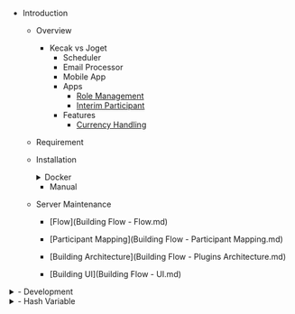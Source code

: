 - Introduction

  - Overview
	- Kecak vs Joget 
		- Scheduler
		- Email Processor
		- Mobile App
		- Apps
			- [Role Management]()
			- [Interim Participant]()
		- Features
			- [Currency Handling]()
  - Requirement
  - Installation
  
	<details>
	<summary> Docker </summary>
	<br>
	
		- [Installation Docker Using Windows](DockerInstallWindows.md)
	
		- [Installation Docker Using Linux](DockerInstallLinux.md)
		
	</details>
	
	- Manual
  - Server Maintenance

	- [Flow](Building Flow - Flow.md)

	- [Participant Mapping](Building Flow - Participant Mapping.md)

	- [Building Architecture](Building Flow - Plugins Architecture.md)

	- [Building UI](Building Flow - UI.md)

<details>
<summary> - Development </summary>
<br>  

	- [Compiling Core] (Development - Compiling Core.md)

	- [Automated Process] (Development - Automated Process.md)

</details>

<details>
<summary> - Hash Variable </summary>
<br>

	- [App Definition] (App Definition.md)

	- [Bean Shell] (Bean Shell.md)

	- [Current User] (Current User.md)	

	- [Data Hash Variable] (Hash Variable - Data Hash Variable.md)

	- [Form Binder] (Form Binder.md)

	- [Performer] (Performer.md)

	- [Platform] (Platform.md)

	- [Request Parameter] (Hash Variable - Request Parameter.md)

	- [Request] (Request.md)

	- [User] (User.md)

	- [Users] (Users.md)

	- [Userview Key] (Userview Key.md)

	- [Workflow Process Hash Variable] (Workflow Process Hash Variable.md)

	- [Workflow Variable] (Workfolw Variable.md	)

	- [Wokflow Assignment] (Workflow Assignment Hash Variable.md)

</details>